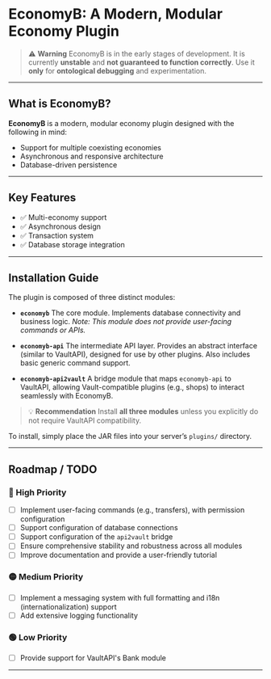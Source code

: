 # EconomyB: A Modern, Modular Economy Plugin

> ⚠ **Warning**
> EconomyB is in the early stages of development. It is currently **unstable** and **not guaranteed to function correctly**. Use it **only** for **ontological debugging** and experimentation.

---

## What is EconomyB?

**EconomyB** is a modern, modular economy plugin designed with the following in mind:

* Support for multiple coexisting economies
* Asynchronous and responsive architecture
* Database-driven persistence

---

## Key Features

* ✅ Multi-economy support
* ✅ Asynchronous design
* ✅ Transaction system
* ✅ Database storage integration

---

## Installation Guide

The plugin is composed of three distinct modules:

* **`economyb`**
  The core module. Implements database connectivity and business logic. *Note: This module does not provide user-facing commands or APIs.*

* **`economyb-api`**
  The intermediate API layer. Provides an abstract interface (similar to VaultAPI), designed for use by other plugins. Also includes basic generic command support.

* **`economyb-api2vault`**
  A bridge module that maps `economyb-api` to VaultAPI, allowing Vault-compatible plugins (e.g., shops) to interact seamlessly with EconomyB.

> 💡 **Recommendation**
> Install **all three modules** unless you explicitly do not require VaultAPI compatibility.

To install, simply place the JAR files into your server’s `plugins/` directory.

---

## Roadmap / TODO

### 🔴 High Priority

* [ ] Implement user-facing commands (e.g., transfers), with permission configuration
* [ ] Support configuration of database connections
* [ ] Support configuration of the `api2vault` bridge
* [ ] Ensure comprehensive stability and robustness across all modules
* [ ] Improve documentation and provide a user-friendly tutorial

### 🟡 Medium Priority

* [ ] Implement a messaging system with full formatting and i18n (internationalization) support
* [ ] Add extensive logging functionality

### 🟢 Low Priority

* [ ] Provide support for VaultAPI's Bank module

---
